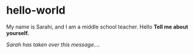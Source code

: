 # hello-world
My name is Sarahi, and I am a middle school teacher.
Hello
**Tell me about yourself.**

*Sarah has taken over this message....*
